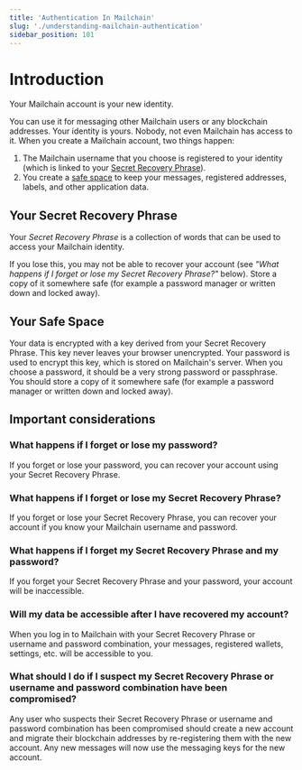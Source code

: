 ```yaml
---
title: 'Authentication In Mailchain'
slug: './understanding-mailchain-authentication'
sidebar_position: 101
---
```


# Introduction

Your Mailchain account is your new identity.

You can use it for messaging other Mailchain users or any blockchain addresses. Your identity is yours. Nobody, not even Mailchain has access to it. When you create a Mailchain account, two things happen:

1. The Mailchain username that you choose is registered to your identity (which is linked to your [Secret Recovery Phrase](#your-secret-recovery-phrase)).
1. You create a [safe space](#your-safe-space) to keep your messages, registered addresses, labels, and other application data.

## Your Secret Recovery Phrase

Your _Secret Recovery Phrase_ is a collection of words that can be used to access your Mailchain identity.

If you lose this, you may not be able to recover your account (see _"What happens if I forget or lose my Secret Recovery Phrase?"_ below). Store a copy of it somewhere safe (for example a password manager or written down and locked away).

## Your Safe Space

Your data is encrypted with a key derived from your Secret Recovery Phrase. This key never leaves your browser unencrypted. Your password is used to encrypt this key, which is stored on Mailchain's server. When you choose a password, it should be a very strong password or passphrase. You should store a copy of it somewhere safe (for example a password manager or written down and locked away).

## Important considerations

### What happens if I forget or lose my password?

If you forget or lose your password, you can recover your account using your Secret Recovery Phrase.

### What happens if I forget or lose my Secret Recovery Phrase?

If you forget or lose your Secret Recovery Phrase, you can recover your account if you know your Mailchain username and password.

### What happens if I forget my Secret Recovery Phrase and my password?

If you forget your Secret Recovery Phrase and your password, your account will be inaccessible.

### Will my data be accessible after I have recovered my account?

When you log in to Mailchain with your Secret Recovery Phrase or username and password combination, your messages, registered wallets, settings, etc. will be accessible to you.

### What should I do if I suspect my Secret Recovery Phrase or username and password combination have been compromised?

Any user who suspects their Secret Recovery Phrase or username and password combination has been compromised should create a new account and migrate their blockchain addresses by re-registering them with the new account. Any new messages will now use the messaging keys for the new account.
